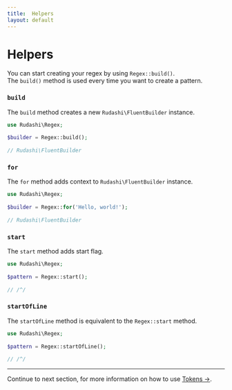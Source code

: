 ```yaml
---
title:  Helpers
layout: default
---
```


# Helpers

You can start creating your regex by using `Regex::build()`.  
The `build()` method is used every time you want to create a pattern.

### `build`

The `build` method creates a new `Rudashi\FluentBuilder` instance.

```php
use Rudashi\Regex;
 
$builder = Regex::build();
 
// Rudashi\FluentBuilder
```

### `for`

The `for` method adds context to `Rudashi\FluentBuilder` instance.

```php
use Rudashi\Regex;
 
$builder = Regex::for('Hello, world!');
 
// Rudashi\FluentBuilder
```

### `start`

The `start` method adds start flag.

```php
use Rudashi\Regex;
 
$pattern = Regex::start();
 
// /^/
```

### `startOfLine`

The `startOfLine` method is equivalent to the `Regex::start` method.

```php
use Rudashi\Regex;
 
$pattern = Regex::startOfLine();
 
// /^/
```

---

Continue to next section, for more information on how to use [Tokens →](../usage.md#tokens).